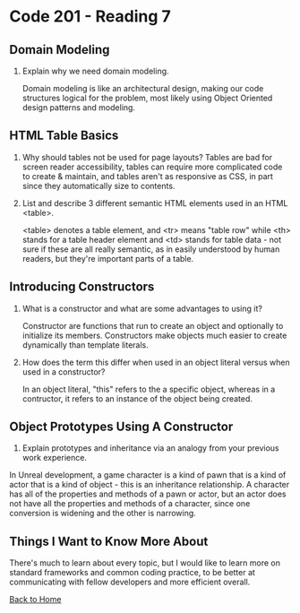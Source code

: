 # Code 201 - Reading 7

## Domain Modeling

1. Explain why we need domain modeling.

    Domain modeling is like an architectural design, making our code structures logical for the problem, most likely using Object Oriented design patterns and modeling.

## HTML Table Basics

1. Why should tables not be used for page layouts?
    Tables are bad for screen reader accessibility, tables can require more complicated code to create & maintain, and tables aren't as responsive as CSS, in part since they automatically size to contents.

2. List and describe 3 different semantic HTML elements used in an HTML \<table>.

   \<table> denotes a table element, and \<tr> means "table row" while \<th> stands for a table header element and \<td> stands for table data - not sure if these are all really semantic, as in easily understood by human readers, but they're important parts of a table.

## Introducing Constructors

1. What is a constructor and what are some advantages to using it?

    Constructor are functions that run to create an object and optionally to initialize its members. Constructors make objects much easier to create dynamically than  template literals.

2. How does the term this differ when used in an object literal versus when used in a constructor?

    In an object literal, "this" refers to the a specific object, whereas in a contructor, it refers to an instance of the object being created.

## Object Prototypes Using A Constructor

1. Explain prototypes and inheritance via an analogy from your previous work experience.

  In Unreal development, a game character is a kind of pawn that is a kind of actor that is a kind of object - this is an inheritance relationship. A character has all of the properties and methods of a pawn or actor, but an actor does not have all the properties and methods of a character, since one conversion is widening and the other is narrowing.

## Things I Want to Know More About

  There's much to learn about every topic, but I would like to learn more on standard frameworks and common coding practice, to be better at communicating with fellow developers and more efficient overall.

[Back to Home](../index.md)
